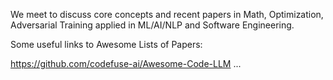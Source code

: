 We meet to discuss core concepts and recent papers in Math, Optimization, Adversarial Training applied in ML/AI/NLP and Software Engineering.

Some useful links to Awesome Lists of Papers:

https://github.com/codefuse-ai/Awesome-Code-LLM
...
